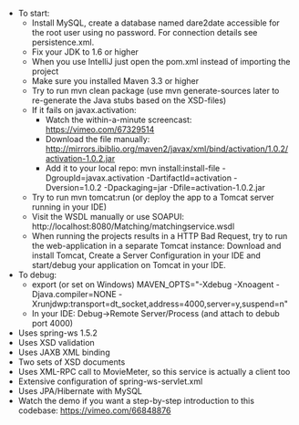 * To start:
    * Install MySQL, create a database named dare2date accessible for the root user using no password. For connection details see persistence.xml.
	* Fix your JDK to 1.6 or higher
	* When you use IntelliJ just open the pom.xml instead of importing the project
	* Make sure you installed Maven 3.3 or higher
	* Try to run mvn clean package (use mvn generate-sources later to re-generate the Java stubs based on the XSD-files)
	* If it fails on javax.activation: 
		* Watch the within-a-minute screencast: https://vimeo.com/67329514
		* Download the file manually: http://mirrors.ibiblio.org/maven2/javax/xml/bind/activation/1.0.2/activation-1.0.2.jar
		* Add it to your local repo: 
			mvn install:install-file -DgroupId=javax.activation -DartifactId=activation -Dversion=1.0.2 -Dpackaging=jar -Dfile=activation-1.0.2.jar
	* Try to run mvn tomcat:run (or deploy the app to a Tomcat server running in your IDE)
	* Visit the WSDL manually or use SOAPUI: http://localhost:8080/Matching/matchingservice.wsdl
	* When running the projects results in a HTTP Bad Request, try to run the web-application in a separate Tomcat instance: Download and install Tomcat, Create a Server Configuration in your IDE and start/debug your application on Tomcat in your IDE.
* To debug: 
	* export (or set on Windows) MAVEN_OPTS="-Xdebug -Xnoagent -Djava.compiler=NONE -Xrunjdwp:transport=dt_socket,address=4000,server=y,suspend=n"
	* In your IDE: Debug->Remote Server/Process (and attach to debub port 4000)
* Uses spring-ws 1.5.2
* Uses XSD validation
* Uses JAXB XML binding
* Two sets of XSD documents
* Uses XML-RPC call to MovieMeter, so this service is actually a client too
* Extensive configuration of spring-ws-servlet.xml
* Uses JPA/Hibernate with MySQL
* Watch the demo if you want a step-by-step introduction to this codebase: https://vimeo.com/66848876
